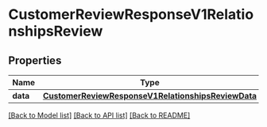 # CustomerReviewResponseV1RelationshipsReview

## Properties
Name | Type | Description | Notes
------------ | ------------- | ------------- | -------------
**data** | [**CustomerReviewResponseV1RelationshipsReviewData**](CustomerReviewResponseV1RelationshipsReviewData.md) |  | [optional] 

[[Back to Model list]](../README.md#documentation-for-models) [[Back to API list]](../README.md#documentation-for-api-endpoints) [[Back to README]](../README.md)


